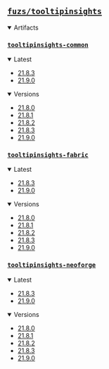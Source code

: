 ## [`fuzs/tooltipinsights`](.)

<details open>
<summary>Artifacts</summary>

### [`tooltipinsights-common`](./tooltipinsights-common)
<details open>
<summary>Latest</summary>

- [21.8.3](./tooltipinsights-common/21.8.3)
- [21.9.0](./tooltipinsights-common/21.9.0)
</details>

<details open>
<summary>Versions</summary>

- [21.8.0](./tooltipinsights-common/21.8.0)
- [21.8.1](./tooltipinsights-common/21.8.1)
- [21.8.2](./tooltipinsights-common/21.8.2)
- [21.8.3](./tooltipinsights-common/21.8.3)
- [21.9.0](./tooltipinsights-common/21.9.0)
</details>

### [`tooltipinsights-fabric`](./tooltipinsights-fabric)
<details open>
<summary>Latest</summary>

- [21.8.3](./tooltipinsights-fabric/21.8.3)
- [21.9.0](./tooltipinsights-fabric/21.9.0)
</details>

<details open>
<summary>Versions</summary>

- [21.8.0](./tooltipinsights-fabric/21.8.0)
- [21.8.1](./tooltipinsights-fabric/21.8.1)
- [21.8.2](./tooltipinsights-fabric/21.8.2)
- [21.8.3](./tooltipinsights-fabric/21.8.3)
- [21.9.0](./tooltipinsights-fabric/21.9.0)
</details>

### [`tooltipinsights-neoforge`](./tooltipinsights-neoforge)
<details open>
<summary>Latest</summary>

- [21.8.3](./tooltipinsights-neoforge/21.8.3)
- [21.9.0](./tooltipinsights-neoforge/21.9.0)
</details>

<details open>
<summary>Versions</summary>

- [21.8.0](./tooltipinsights-neoforge/21.8.0)
- [21.8.1](./tooltipinsights-neoforge/21.8.1)
- [21.8.2](./tooltipinsights-neoforge/21.8.2)
- [21.8.3](./tooltipinsights-neoforge/21.8.3)
- [21.9.0](./tooltipinsights-neoforge/21.9.0)
</details>

</details>
